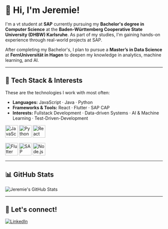 
# 👋 Hi, I'm Jeremie!

I'm a vt student at **SAP** currently pursuing my **Bachelor's degree in Computer Science** at the **Baden-Württemberg Cooperative State University (DHBW) Karlsruhe**. As part of my studies, I'm gaining hands-on experience through real-world projects at SAP.

After completing my Bachelor's, I plan to pursue a **Master’s in Data Science** at **FernUniversität in Hagen** to deepen my knowledge in analytics, machine learning, and AI.

---

## 🔧 Tech Stack & Interests

These are the technologies I work with most often:

- **Languages:** JavaScript · Java · Python  
- **Frameworks & Tools:** React · Flutter · SAP CAP  
- **Interests:** Fullstack Development · Data-driven Systems · AI & Machine Learning · Test-Driven-Development
<p float="left">
  <img src="https://img.shields.io/badge/JavaScript-F7DF1E?style=for-the-badge&logo=javascript&logoColor=black" alt="JavaScript" height="40" />
  <img src="https://img.shields.io/badge/Python-3776AB?style=for-the-badge&logo=python&logoColor=white" alt="Python" height="40" />
  <img src="https://img.shields.io/badge/React-20232A?style=for-the-badge&logo=react&logoColor=61DAFB" alt="React" height="40" />
</p>
<p float="left">
  <img src="https://img.shields.io/badge/Flutter-02569B?style=for-the-badge&logo=flutter&logoColor=white" alt="Flutter" height="40" />
  <img src="https://img.shields.io/badge/SAP_CAP-0FAAFF?style=for-the-badge&logo=sap&logoColor=white" alt="SAP CAP" height="40" />
  <img src="https://img.shields.io/badge/Node.js-339933?style=for-the-badge&logo=node.js&logoColor=white" alt="Node.js" height="40" />
</p>

---

## 📊 GitHub Stats

![Jeremie's GitHub Stats](https://github-readme-stats.vercel.app/api?username=coderider101&show_icons=true&theme=radical)

---

## 🚀 Let's connect!

[![LinkedIn](https://img.shields.io/badge/LinkedIn-blue?logo=linkedin&style=for-the-badge)](https://www.linkedin.com/in/jeremie-bents-347160217/)
